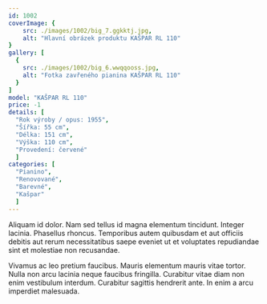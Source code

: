```yaml
---
id: 1002
coverImage: {
    src: ./images/1002/big_7.ggkktj.jpg,
    alt: "Hlavní obrázek produktu KAŠPAR RL 110"
}
gallery: [
  {
    src: ./images/1002/big_6.wwqqooss.jpg,
    alt: "Fotka zavřeného pianina KAŠPAR RL 110"
  }
]
model: "KAŠPAR RL 110"
price: -1
details: [
  "Rok výroby / opus: 1955",
  "Šířka: 55 cm",
  "Délka: 151 cm",
  "Výška: 110 cm",
  "Provedení: červené"
  ]
categories: [
  "Pianino",
  "Renovované",
  "Barevné",
  "Kašpar"
  ]
---
```


Aliquam id dolor. Nam sed tellus id magna elementum tincidunt. Integer lacinia. Phasellus rhoncus. Temporibus autem quibusdam et aut officiis debitis aut rerum necessitatibus saepe eveniet ut et voluptates repudiandae sint et molestiae non recusandae.

Vivamus ac leo pretium faucibus. Mauris elementum mauris vitae tortor. Nulla non arcu lacinia neque faucibus fringilla. Curabitur vitae diam non enim vestibulum interdum. Curabitur sagittis hendrerit ante. In enim a arcu imperdiet malesuada.